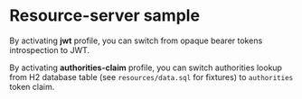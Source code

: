 # Resource-server sample
By activating **jwt** profile, you can switch from opaque bearer tokens introspection to JWT.

By activating **authorities-claim** profile, you can switch authorities lookup from H2 database table (see `resources/data.sql` for fixtures) to `authorities` token claim.
